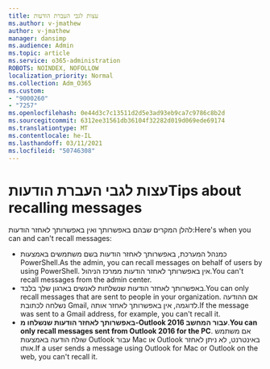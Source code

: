 ```yaml
---
title: עצות לגבי העברת הודעות
ms.author: v-jmathew
author: v-jmathew
manager: dansimp
ms.audience: Admin
ms.topic: article
ms.service: o365-administration
ROBOTS: NOINDEX, NOFOLLOW
localization_priority: Normal
ms.collection: Adm_O365
ms.custom:
- "9000260"
- "7257"
ms.openlocfilehash: 0e44d3c7c13511d2d5e3ad93eb9ca7c9786c8b2d
ms.sourcegitcommit: 6312ee31561db36104f32282d019d069ede69174
ms.translationtype: MT
ms.contentlocale: he-IL
ms.lasthandoff: 03/11/2021
ms.locfileid: "50746308"
---
```

# <a name="tips-about-recalling-messages"></a><span data-ttu-id="355bf-102">עצות לגבי העברת הודעות</span><span class="sxs-lookup"><span data-stu-id="355bf-102">Tips about recalling messages</span></span>

<span data-ttu-id="355bf-103">להלן המקרים שבהם באפשרותך ואין באפשרותך לאחזר הודעות:</span><span class="sxs-lookup"><span data-stu-id="355bf-103">Here's when you can and can't recall messages:</span></span>

* <span data-ttu-id="355bf-104">כמנהל המערכת, באפשרותך לאחזר הודעות בשם משתמשים באמצעות PowerShell.</span><span class="sxs-lookup"><span data-stu-id="355bf-104">As the admin, you can recall messages on behalf of users by using PowerShell.</span></span> <span data-ttu-id="355bf-105">אין באפשרותך לאחזר הודעות ממרכז הניהול.</span><span class="sxs-lookup"><span data-stu-id="355bf-105">You can't recall messages from the admin center.</span></span>
* <span data-ttu-id="355bf-106">באפשרותך לאחזר הודעות שנשלחות לאנשים בארגון שלך בלבד.</span><span class="sxs-lookup"><span data-stu-id="355bf-106">You can only recall messages that are sent to people in your organization.</span></span> <span data-ttu-id="355bf-107">אם ההודעה נשלחה לכתובת Gmail, לדוגמה, אין באפשרותך לאחזר אותה.</span><span class="sxs-lookup"><span data-stu-id="355bf-107">If the message was sent to a Gmail address, for example, you can't recall it.</span></span>
* <span data-ttu-id="355bf-108">**באפשרותך לאחזר הודעות שנשלחו מ-Outlook 2016 עבור המחשב**.</span><span class="sxs-lookup"><span data-stu-id="355bf-108">**You can only recall messages sent from Outlook 2016 for the PC**.</span></span> <span data-ttu-id="355bf-109">אם משתמש שולח הודעה באמצעות Outlook עבור Mac או Outlook באינטרנט, לא ניתן לאחזר אותו.</span><span class="sxs-lookup"><span data-stu-id="355bf-109">If a user sends a message using Outlook for Mac or Outlook on the web, you can't recall it.</span></span>
